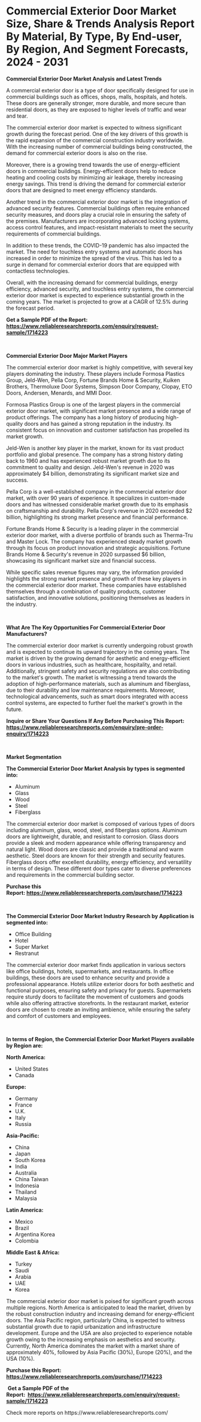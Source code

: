<p><h1>Commercial Exterior Door Market Size, Share & Trends Analysis Report By Material, By Type, By End-user, By Region, And Segment Forecasts, 2024 - 2031</h1></p><p><strong>Commercial Exterior Door Market Analysis and Latest Trends</strong></p>
<p><p>A commercial exterior door is a type of door specifically designed for use in commercial buildings such as offices, shops, malls, hospitals, and hotels. These doors are generally stronger, more durable, and more secure than residential doors, as they are exposed to higher levels of traffic and wear and tear.</p><p>The commercial exterior door market is expected to witness significant growth during the forecast period. One of the key drivers of this growth is the rapid expansion of the commercial construction industry worldwide. With the increasing number of commercial buildings being constructed, the demand for commercial exterior doors is also on the rise.</p><p>Moreover, there is a growing trend towards the use of energy-efficient doors in commercial buildings. Energy-efficient doors help to reduce heating and cooling costs by minimizing air leakage, thereby increasing energy savings. This trend is driving the demand for commercial exterior doors that are designed to meet energy efficiency standards.</p><p>Another trend in the commercial exterior door market is the integration of advanced security features. Commercial buildings often require enhanced security measures, and doors play a crucial role in ensuring the safety of the premises. Manufacturers are incorporating advanced locking systems, access control features, and impact-resistant materials to meet the security requirements of commercial buildings.</p><p>In addition to these trends, the COVID-19 pandemic has also impacted the market. The need for touchless entry systems and automatic doors has increased in order to minimize the spread of the virus. This has led to a surge in demand for commercial exterior doors that are equipped with contactless technologies.</p><p>Overall, with the increasing demand for commercial buildings, energy efficiency, advanced security, and touchless entry systems, the commercial exterior door market is expected to experience substantial growth in the coming years. The market is projected to grow at a CAGR of 12.5% during the forecast period.</p></p>
<p><strong>Get a Sample PDF of the Report:&nbsp; <a href="https://www.reliableresearchreports.com/enquiry/request-sample/1714223">https://www.reliableresearchreports.com/enquiry/request-sample/1714223</a></strong></p>
<p>&nbsp;</p>
<p><strong>Commercial Exterior Door Major Market Players</strong></p>
<p><p>The commercial exterior door market is highly competitive, with several key players dominating the industry. These players include Formosa Plastics Group, Jeld-Wen, Pella Corp, Fortune Brands Home & Security, Kuiken Brothers, Thermoluxe Door Systems, Simpson Door Company, Clopay, ETO Doors, Andersen, Menards, and MMI Door.</p><p>Formosa Plastics Group is one of the largest players in the commercial exterior door market, with significant market presence and a wide range of product offerings. The company has a long history of producing high-quality doors and has gained a strong reputation in the industry. Its consistent focus on innovation and customer satisfaction has propelled its market growth.</p><p>Jeld-Wen is another key player in the market, known for its vast product portfolio and global presence. The company has a strong history dating back to 1960 and has experienced robust market growth due to its commitment to quality and design. Jeld-Wen's revenue in 2020 was approximately $4 billion, demonstrating its significant market size and success.</p><p>Pella Corp is a well-established company in the commercial exterior door market, with over 90 years of experience. It specializes in custom-made doors and has witnessed considerable market growth due to its emphasis on craftsmanship and durability. Pella Corp's revenue in 2020 exceeded $2 billion, highlighting its strong market presence and financial performance.</p><p>Fortune Brands Home & Security is a leading player in the commercial exterior door market, with a diverse portfolio of brands such as Therma-Tru and Master Lock. The company has experienced steady market growth through its focus on product innovation and strategic acquisitions. Fortune Brands Home & Security's revenue in 2020 surpassed $6 billion, showcasing its significant market size and financial success.</p><p>While specific sales revenue figures may vary, the information provided highlights the strong market presence and growth of these key players in the commercial exterior door market. These companies have established themselves through a combination of quality products, customer satisfaction, and innovative solutions, positioning themselves as leaders in the industry.</p></p>
<p>&nbsp;</p>
<p><strong>What Are The Key Opportunities For Commercial Exterior Door Manufacturers?</strong></p>
<p><p>The commercial exterior door market is currently undergoing robust growth and is expected to continue its upward trajectory in the coming years. The market is driven by the growing demand for aesthetic and energy-efficient doors in various industries, such as healthcare, hospitality, and retail. Additionally, stringent safety and security regulations are also contributing to the market's growth. The market is witnessing a trend towards the adoption of high-performance materials, such as aluminum and fiberglass, due to their durability and low maintenance requirements. Moreover, technological advancements, such as smart doors integrated with access control systems, are expected to further fuel the market's growth in the future.</p></p>
<p><strong>Inquire or Share Your Questions If Any Before Purchasing This Report: <a href="https://www.reliableresearchreports.com/enquiry/pre-order-enquiry/1714223">https://www.reliableresearchreports.com/enquiry/pre-order-enquiry/1714223</a></strong></p>
<p>&nbsp;</p>
<p><strong>Market Segmentation</strong></p>
<p><strong>The Commercial Exterior Door Market Analysis by types is segmented into:</strong></p>
<p><ul><li>Aluminum</li><li>Glass</li><li>Wood</li><li>Steel</li><li>Fiberglass</li></ul></p>
<p><p>The commercial exterior door market is composed of various types of doors including aluminum, glass, wood, steel, and fiberglass options. Aluminum doors are lightweight, durable, and resistant to corrosion. Glass doors provide a sleek and modern appearance while offering transparency and natural light. Wood doors are classic and provide a traditional and warm aesthetic. Steel doors are known for their strength and security features. Fiberglass doors offer excellent durability, energy efficiency, and versatility in terms of design. These different door types cater to diverse preferences and requirements in the commercial building sector.</p></p>
<p><strong>Purchase this Report:&nbsp;<a href="https://www.reliableresearchreports.com/purchase/1714223">https://www.reliableresearchreports.com/purchase/1714223</a></strong></p>
<p>&nbsp;</p>
<p><strong>The Commercial Exterior Door Market Industry Research by Application is segmented into:</strong></p>
<p><ul><li>Office Building</li><li>Hotel</li><li>Super Market</li><li>Restranut</li></ul></p>
<p><p>The commercial exterior door market finds application in various sectors like office buildings, hotels, supermarkets, and restaurants. In office buildings, these doors are used to enhance security and provide a professional appearance. Hotels utilize exterior doors for both aesthetic and functional purposes, ensuring safety and privacy for guests. Supermarkets require sturdy doors to facilitate the movement of customers and goods while also offering attractive storefronts. In the restaurant market, exterior doors are chosen to create an inviting ambience, while ensuring the safety and comfort of customers and employees.</p></p>
<p>&nbsp;</p>
<p><strong>In terms of Region, the Commercial Exterior Door Market Players available by Region are:</strong></p>
<p>
    <p> <strong> North America: </strong>
        <ul>
            <li>United States</li>
            <li>Canada</li>
        </ul>
        </p> 
    <p> <strong> Europe: </strong>
        <ul>
            <li>Germany</li>
            <li>France</li>
            <li>U.K.</li>
            <li>Italy</li>
            <li>Russia</li>
        </ul>
        </p> 
    <p> <strong> Asia-Pacific: </strong>
        <ul>
            <li>China</li>
            <li>Japan</li>
            <li>South Korea</li>
            <li>India</li>
            <li>Australia</li>
            <li>China Taiwan</li>
            <li>Indonesia</li>
            <li>Thailand</li>
            <li>Malaysia</li>
        </ul>
        </p> 
    <p> <strong> Latin America: </strong>
        <ul>
            <li>Mexico</li>
            <li>Brazil</li>
            <li>Argentina Korea</li>
            <li>Colombia</li>
        </ul>
        </p> 
    <p> <strong> Middle East & Africa: </strong>
        <ul>
            <li>Turkey</li>
            <li>Saudi</li>
            <li>Arabia</li>
            <li>UAE</li>
            <li>Korea</li>
        </ul>
    </p>
    </p>
<p><p>The commercial exterior door market is poised for significant growth across multiple regions. North America is anticipated to lead the market, driven by the robust construction industry and increasing demand for energy-efficient doors. The Asia Pacific region, particularly China, is expected to witness substantial growth due to rapid urbanization and infrastructure development. Europe and the USA are also projected to experience notable growth owing to the increasing emphasis on aesthetics and security. Currently, North America dominates the market with a market share of approximately 40%, followed by Asia Pacific (30%), Europe (20%), and the USA (10%).</p></p>
<p><strong>Purchase this Report: <a href="https://www.reliableresearchreports.com/purchase/1714223">https://www.reliableresearchreports.com/purchase/1714223</a></strong></p>
<p>&nbsp;<strong>Get a Sample PDF of the Report:&nbsp;&nbsp;<a href="https://www.reliableresearchreports.com/enquiry/request-sample/1714223">https://www.reliableresearchreports.com/enquiry/request-sample/1714223</a></strong></p>
<p><strong></strong></p>
<p>Check more reports on https://www.reliableresearchreports.com/</p>